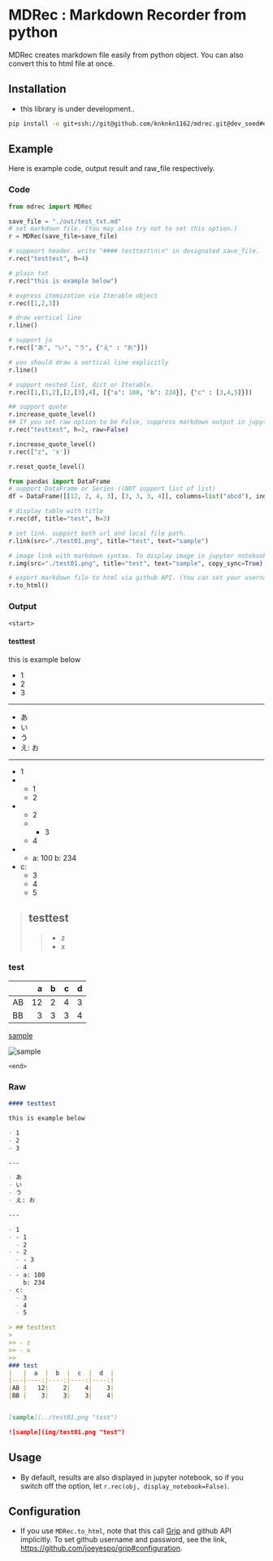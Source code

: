 # MDRec : Markdown Recorder from python

MDRec creates markdown file easily from python object.
You can also convert this to html file at once.

## Installation

+ this library is under development..

```bash
pip install -e git+ssh://git@github.com/knknkn1162/mdrec.git@dev_seed#egg=mdrec-0.1dev
```

## Example

Here is example code, output result and raw_file respectively.

### Code

```python
from mdrec import MDRec

save_file = "./out/test_txt.md"
# set markdown file. (You may also try not to set this option.)
r = MDRec(save_file=save_file)

# suppoort header. write "#### testtest\n\n" in designated save_file.
r.rec("testtest", h=4)

# plain txt
r.rec("this is example below")

# express itemization via Iterable object
r.rec([1,2,3])

# draw vertical line
r.line()

# support ja
r.rec(["あ", "い", "う", {"え" : "お"}])

# you should draw a vertical line explicitly
r.line()

# support nested list, dict or Iterable. 
r.rec([1,[1,2],[2,[3],4], [{"a": 100, "b": 234}], {"c" : [3,4,5]}])

## support quote
r.increase_quote_level()
## If you set raw option to be False, suppress markdown output in jupyter notebook.
r.rec("testtest", h=2, raw=False)

r.increase_quote_level()
r.rec(["z", 'x'])

r.reset_quote_level()

from pandas import DataFrame
# support DataFrame or Series ((NOT support list of list)
df = DataFrame([[12, 2, 4, 3], [3, 3, 3, 4]], columns=list("abcd"), index=["AB", "BB"])

# display table with title
r.rec(df, title="test", h=3)

# set link. support both url and local file path.
r.link(src="./test01.png", title="test", text="sample")

# image link with markdown syntax. To display image in jupyter notebook syncronously, set copy_sync=True
r.img(src="./test01.png", title="test", text="sample", copy_sync=True)

# export markdown file to html via github API. (You can set your username and password in ~/.grip/settings.py.)
r.to_html()
```

### Output

`<start>`

#### testtest

this is example below

- 1
- 2
- 3

---

- あ
- い
- う
- え: お

---

- 1
- - 1
  - 2
- - 2
  - - 3
  - 4
- - a: 100
    b: 234
- c:
  - 3
  - 4
  - 5

> ## testtest
> 
>> - z
>> - x
>> 
### test
|   |  a  |  b  |  c  |  d  |
|---|----:|----:|----:|----:|
|AB |   12|    2|    4|    3|
|BB |    3|    3|    3|    4|


[sample](../test01.png "test")

![sample](img/test01.png "test")



`<end>`

### Raw 

```markdown
#### testtest

this is example below

- 1
- 2
- 3

---

- あ
- い
- う
- え: お

---

- 1
- - 1
  - 2
- - 2
  - - 3
  - 4
- - a: 100
    b: 234
- c:
  - 3
  - 4
  - 5

> ## testtest
> 
>> - z
>> - x
>> 
### test
|   |  a  |  b  |  c  |  d  |
|---|----:|----:|----:|----:|
|AB |   12|    2|    4|    3|
|BB |    3|    3|    3|    4|


[sample](../test01.png "test")

![sample](img/test01.png "test")
```

## Usage

+ By default, results are also displayed in jupyter notebook, so if you switch off the option, let `r.rec(obj, display_notebook=False)`.

## Configuration

+ If you use `MDRec.to_html`, note that this call [Grip](https://github.com/joeyespo/grip) and github API implicitly. To set github username and password, see the link, https://github.com/joeyespo/grip#configuration.
